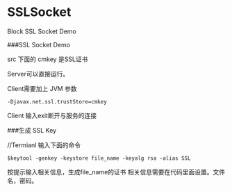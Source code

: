 # SSLSocket
Block SSL Socket Demo

###SSL Socket Demo

src 下面的 cmkey 是SSL证书

Server可以直接运行。

Client需要加上 JVM 参数
    
    -Djavax.net.ssl.trustStore=cmkey
    
Client 输入exit断开与服务的连接



###生成 SSL Key

//Termianl 输入下面的命令
	
	$keytool -genkey -keystore file_name -keyalg rsa -alias SSL

按提示输入相关信息，生成file_name的证书
相关信息需要在代码里面设置。文件名，密码。
